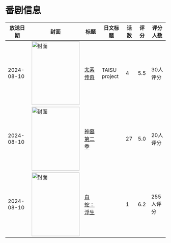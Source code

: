 # 番剧信息

|放送日期|封面|标题|日文标题|话数|评分|评分人数|
|---|---|---|---|---|---|---|
|2024-08-10|<img src="//lain.bgm.tv/pic/cover/c/22/e7/345765_4A7ja.jpg" alt="封面" style="width:150px;height:200px;object-fit:cover;">|[太素传奇](https://bangumi.tv/subject/345765)|TAISU project|4|5.5|30人评分|
|2024-08-10|<img src="//lain.bgm.tv/pic/cover/c/38/81/403697_nUoah.jpg" alt="封面" style="width:150px;height:200px;object-fit:cover;">|[神墓 第二季](https://bangumi.tv/subject/403697)||27|5.0|20人评分|
|2024-08-10|<img src="//lain.bgm.tv/pic/cover/c/27/1c/443857_nY61Y.jpg" alt="封面" style="width:150px;height:200px;object-fit:cover;">|[白蛇：浮生](https://bangumi.tv/subject/443857)||1|6.2|255人评分|
